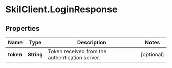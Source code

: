 # SkilClient.LoginResponse

## Properties

Name | Type | Description | Notes
------------ | ------------- | ------------- | -------------
**token** | **String** | Token received from the authentication server. | [optional] 


